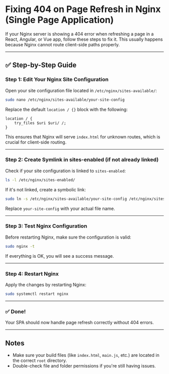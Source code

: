 
# Fixing 404 on Page Refresh in Nginx (Single Page Application)

If your Nginx server is showing a 404 error when refreshing a page in a React, Angular, or Vue app, follow these steps to fix it. This usually happens because Nginx cannot route client-side paths properly.

---

## ✅ Step-by-Step Guide

### Step 1: Edit Your Nginx Site Configuration

Open your site configuration file located in `/etc/nginx/sites-available/`:

```bash
sudo nano /etc/nginx/sites-available/your-site-config
```

Replace the default `location / {}` block with the following:

```nginx
location / {
    try_files $uri $uri/ /;
}
```

This ensures that Nginx will serve `index.html` for unknown routes, which is crucial for client-side routing.

---

### Step 2: Create Symlink in sites-enabled (if not already linked)

Check if your site configuration is linked to `sites-enabled`:

```bash
ls -l /etc/nginx/sites-enabled/
```

If it's not linked, create a symbolic link:

```bash
sudo ln -s /etc/nginx/sites-available/your-site-config /etc/nginx/sites-enabled/
```

Replace `your-site-config` with your actual file name.

---

### Step 3: Test Nginx Configuration

Before restarting Nginx, make sure the configuration is valid:

```bash
sudo nginx -t
```

If everything is OK, you will see a success message.

---

### Step 4: Restart Nginx

Apply the changes by restarting Nginx:

```bash
sudo systemctl restart nginx
```

---

### ✅ Done!

Your SPA should now handle page refresh correctly without 404 errors.

---

## Notes

- Make sure your build files (like `index.html`, `main.js`, etc.) are located in the correct `root` directory.
- Double-check file and folder permissions if you're still having issues.
